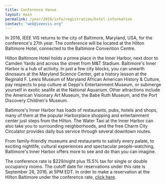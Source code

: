 ```yaml
---
title: Conference Venue
layout: main
permalink: /year/2016/info/registration/hotel-information
contact: "web@ieeevis.org"
---
```


In 2016, IEEE VIS returns to the city of Baltimore, Maryland, USA, for
the conference's 27th year. The conference will be located at the
Hilton Baltimore Hotel, connected to the Baltimore Convention Centre.

Hilton Baltimore Hotel holds a prime place in the Inner Harbor, next door
to Camden Yards and across the street from M&T Stadium.  Baltimore's Inner
Harbor is a hub of activity. In just a few city blocks, you can unearth
dinosaurs at the Maryland Science Center, get a history lesson at the
Reginald F. Lewis Museum of Maryland African American History & Culture, pay
respects to pop culture at Geppi's Entertainment Museum, or submerge
yourself in exotic sealife at the National Aquarium. Other attractions
include the American Visionary Art Museum, the Babe Ruth Museum, and the
Port Discovery Children's Museum.

Baltimore's Inner Harbor has loads of restaurants, pubs, hotels and shops,
many of them at the popular Harborplace shopping and entertainment center
just steps from the Hilton.  The Water Taxi at the Inner Harbor can also
take you to surrounding neighborhoods, and the free Charm City Circulator
provides daily bus service through several downtown routes.

From family-friendly museums and restaurants to satisfy every palate, to
exciting nightlife, cultural experiences and spectacular people-watching,
Baltimore's Inner Harbor offers more to see and do than you can
imagine.

The conference rate is $229/night plus 15.5% tax for single or double
occupancy rooms. The cutoff date for reservations under this rate is
September 28, 2016, at 5PM EDT. In order to make a reservation at the
Hilton Baltimore under the conference rate,
[click here](https://resweb.passkey.com/Resweb.do?mode=welcome_gi_new&groupID=64766701).
